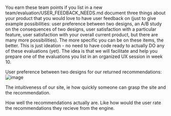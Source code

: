  You earn these team points if you list in a new team/evaluation/USER_FEEDBACK_NEEDS.md document 
 three things about your product that you would love to have user feedback on 
 (just to give example possibilities: user preference between two designs, an A/B study on the consequences
 of two designs, user satisfaction with a particular feature, user satisfaction with your overall current product, 
 but there are many more possibilities). The more specific you can be on these items, the better.
 This is just ideation - no need to have code ready to actually DO any of these evaluations (yet).
 The idea is that we will facilitate and help you prepare one of the evaluations you list in an organized UX session in week 10.
 
 
 User preference between two designs for our returned recommendations: 
 ![image](https://user-images.githubusercontent.com/25533620/224185657-45c22fd3-7ee0-45ba-839b-e952506a82a7.png)

The intuitiveness of our site, ie how quickly someone can grasp the site and the recommendation. 

How well the recommendations actually are. Like how would the user rate the recommendations they recieve from the engine. 
